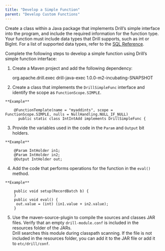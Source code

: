 ```yaml
---
title: "Develop a Simple Function"
parent: "Develop Custom Functions"
---
```

Create a class within a Java package that implements Drill’s simple interface
into the program, and include the required information for the function type.
Your function must include data types that Drill supports, such as int or
BigInt. For a list of supported data types, refer to the [SQL Reference](/docs/sql-reference).

Complete the following steps to develop a simple function using Drill’s simple
function interface:

  1. Create a Maven project and add the following dependency:
  
		<dependency>
		<groupId>org.apache.drill.exec</groupId>
		<artifactId>drill-java-exec</artifactId>
		<version>1.0.0-m2-incubating-SNAPSHOT</version>
		</dependency>

  2. Create a class that implements the `DrillSimpleFunc` interface and identify the scope as `FunctionScope.SIMPLE`.

	**Example**
	
		@FunctionTemplate(name = "myaddints", scope = FunctionScope.SIMPLE, nulls = NullHandling.NULL_IF_NULL)
		  public static class IntIntAdd implements DrillSimpleFunc {

  3. Provide the variables used in the code in the `Param` and `Output` bit holders.

	**Example**
	
		@Param IntHolder in1;
		@Param IntHolder in2;
		@Output IntHolder out;

  4. Add the code that performs operations for the function in the `eval()` method.

	**Example**
	
		public void setup(RecordBatch b) {
		}
		public void eval() {
		 out.value = (int) (in1.value + in2.value);
		}

  5. Use the maven-source-plugin to compile the sources and classes JAR files. Verify that an empty `drill-module.conf` is included in the resources folder of the JARs.   
Drill searches this module during classpath scanning. If the file is not
included in the resources folder, you can add it to the JAR file or add it to
`etc/drill/conf`.

